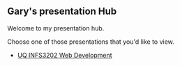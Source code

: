 ## Gary's presentation Hub


Welcome to my presentation hub.

Choose one of those presentations that you'd like to view.

 * [UQ INFS3202 Web Development](/presentations/uq-infs3202-web-development/presentation.html)
<!--#{link}-->
